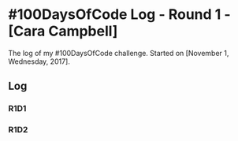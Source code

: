 # #100DaysOfCode Log - Round 1 - [Cara Campbell]

The log of my #100DaysOfCode challenge. Started on [November 1, Wednesday, 2017].

## Log

### R1D1 


### R1D2

